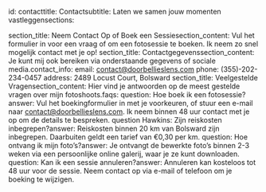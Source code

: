 
id: contacttitle: Contactsubtitle: Laten we samen jouw momenten vastleggensections:

section_title: Neem Contact Op of Boek een Sessiesection_content: Vul het formulier in voor een vraag of om een fotosessie te boeken. Ik neem zo snel mogelijk contact met je op!
section_title: Contactgegevenssection_content: Je kunt mij ook bereiken via onderstaande gegevens of sociale media.contact_info:  email: contact@doorbellieslens.com  phone: (355)-202-234-0457  address: 2489 Locust Court, Bolsward
section_title: Veelgestelde Vragensection_content: Hier vind je antwoorden op de meest gestelde vragen over mijn fotoshoots.faqs:
question: Hoe boek ik een fotosessie?answer: Vul het boekingformulier in met je voorkeuren, of stuur een e-mail naar contact@doorbellieslens.com. Ik neem binnen 48 uur contact met je op om de details te bespreken.
question Hawkins: Zijn reiskosten inbegrepen?answer: Reiskosten binnen 20 km van Bolsward zijn inbegrepen. Daarbuiten geldt een tarief van €0,30 per km.
question: Hoe ontvang ik mijn foto’s?answer: Je ontvangt de bewerkte foto’s binnen 2-3 weken via een persoonlijke online galerij, waar je ze kunt downloaden.
question: Kan ik een sessie annuleren?answer: Annuleren kan kosteloos tot 48 uur voor de sessie. Neem contact op via e-mail of telefoon om je boeking te wijzigen.



